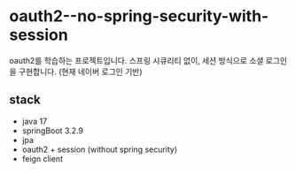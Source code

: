 # oauth2--no-spring-security-with-session

oauth2를 학습하는 프로젝트입니다.
스프링 시큐리티 없이, 세션 방식으로 소셜 로그인을 구현합니다. (현재 네이버 로그인 기반)

## stack
- java 17
- springBoot 3.2.9
- jpa
- oauth2 + session (without spring security)
- feign client
